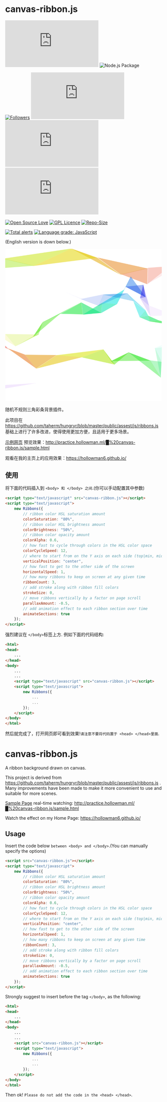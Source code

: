 # canvas-ribbon.js

[![last-commit](https://img.shields.io/github/last-commit/HollowMan6/canvas-ribbon.js)](../../graphs/commit-activity)
![Node.js Package](https://github.com/HollowMan6/canvas-ribbon.js/workflows/Node.js%20Package/badge.svg)

[![Followers](https://img.shields.io/github/followers/HollowMan6?style=social)](https://github.com/HollowMan6?tab=followers)
[![watchers](https://img.shields.io/github/watchers/HollowMan6/canvas-ribbon.js?style=social)](../../watchers)
[![stars](https://img.shields.io/github/stars/HollowMan6/canvas-ribbon.js?style=social)](../../stargazers)
[![forks](https://img.shields.io/github/forks/HollowMan6/canvas-ribbon.js?style=social)](../../network/members)

[![Open Source Love](https://img.shields.io/badge/-%E2%9D%A4%20Open%20Source-Green?style=flat-square&logo=Github&logoColor=white&link=https://hollowman6.github.io/fund.html)](https://hollowman6.github.io/fund.html)
[![GPL Licence](https://img.shields.io/badge/license-GPL-blue)](https://opensource.org/licenses/GPL-3.0/)
[![Repo-Size](https://img.shields.io/github/repo-size/HollowMan6/canvas-ribbon.js.svg)](../../archive/master.zip)

[![Total alerts](https://img.shields.io/lgtm/alerts/g/HollowMan6/canvas-ribbon.js.svg?logo=lgtm&logoWidth=18)](https://lgtm.com/projects/g/HollowMan6/canvas-ribbon.js/alerts/)
[![Language grade: JavaScript](https://img.shields.io/lgtm/grade/javascript/g/HollowMan6/canvas-ribbon.js.svg?logo=lgtm&logoWidth=18)](https://lgtm.com/projects/g/HollowMan6/canvas-ribbon.js/context:javascript)

(English version is down below.)

![sample](sample.png)

随机不规则三角彩条背景插件。

此项目在 https://github.com/taherm/hungryr/blob/master/public/assest/js/ribbons.js 基础上进行了许多改进，使得使用更加方便，且适用于更多场景。

[示例网页](sample.html) 预览效果：http://practice.hollowman.ml/█%20canvas-ribbon.js/sample.html

观看在我的主页上的应用效果：https://hollowman6.github.io/ 

## 使用

将下面的代码插入到 `<body> 和 </body> 之间`.(你可以手动配置其中参数)

```html
<script type="text/javascript" src="canvas-ribbon.js"></script>
<script type="text/javascript">
	new Ribbons({
		// ribbon color HSL saturation amount
		colorSaturation: "80%",
		// ribbon color HSL brightness amount
		colorBrightness: "50%",
		// ribbon color opacity amount
		colorAlpha: 0.6,
		// how fast to cycle through colors in the HSL color space
		colorCycleSpeed: 12,
		// where to start from on the Y axis on each side (top|min, middle|center, bottom|max, random)
		verticalPosition: "center",
		// how fast to get to the other side of the screen
		horizontalSpeed: 1,
		// how many ribbons to keep on screen at any given time
		ribbonCount: 3,
		// add stroke along with ribbon fill colors
		strokeSize: 0,
		// move ribbons vertically by a factor on page scroll
		parallaxAmount: -0.5,
		// add animation effect to each ribbon section over time
		animateSections: true
	});
</script>
```

强烈建议在 `</body>`标签上方. 例如下面的代码结构:

```html
<html>
<head>
	...
</head>
<body>
	...
	...
	<script type="text/javascript" src="canvas-ribbon.js"></script>
	<script type="text/javascript">
        new Ribbons({
			...
			...
        });
    </script>
</body>
</html>
```

然后就完成了，打开网页即可看到效果!`请注意不要将代码置于 <head> </head>里面`.

# canvas-ribbon.js

A ribbon background drawn on canvas.

This project is derived from https://github.com/taherm/hungryr/blob/master/public/assest/js/ribbons.js . Many improvements have been made to make it more convenient to use and suitable for more scenes.

[Sample Page](sample.html) real-time watching: http://practice.hollowman.ml/█%20canvas-ribbon.js/sample.html

Watch the effect on my Home Page: https://hollowman6.github.io/ 

## Usage

Insert the code below `between <body> and </body>`.(You can manually specify the options)

```html
<script src="canvas-ribbon.js"></script>
<script type="text/javascript">
	new Ribbons({
		// ribbon color HSL saturation amount
		colorSaturation: "80%",
		// ribbon color HSL brightness amount
		colorBrightness: "50%",
		// ribbon color opacity amount
		colorAlpha: 0.6,
		// how fast to cycle through colors in the HSL color space
		colorCycleSpeed: 12,
		// where to start from on the Y axis on each side (top|min, middle|center, bottom|max, random)
		verticalPosition: "center",
		// how fast to get to the other side of the screen
		horizontalSpeed: 1,
		// how many ribbons to keep on screen at any given time
		ribbonCount: 3,
		// add stroke along with ribbon fill colors
		strokeSize: 0,
		// move ribbons vertically by a factor on page scroll
		parallaxAmount: -0.5,
		// add animation effect to each ribbon section over time
		animateSections: true
	});
</script>
```

Strongly suggest to insert before the tag `</body>`, as the following:

```html
<html>
<head>
	...
</head>
<body>
	...
	...
	<script src="canvas-ribbon.js"></script>
	<script type="text/javascript">
        new Ribbons({
			...
			...
        });
    </script>
</body>
</html>
```

Then ok! `Please do not add the code in the <head> </head>`.
